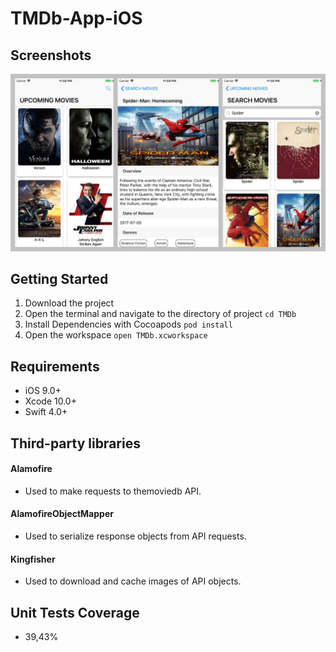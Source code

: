 # TMDb-App-iOS

## Screenshots

![TMDb-App-iOS](https://github.com/felipedemetrius/TMDb-App-iOS/blob/development/screenshots/screenshots2tmdb.jpeg)


## Getting Started

1. Download the project
1. Open the terminal and navigate to the directory of project ```cd TMDb```
1. Install Dependencies with Cocoapods ```pod install```
1. Open the workspace ```open TMDb.xcworkspace```

## Requirements

- iOS 9.0+ 
- Xcode 10.0+
- Swift 4.0+

## Third-party libraries

#### Alamofire
- Used to make requests to themoviedb API.

#### AlamofireObjectMapper
- Used to serialize response objects from API requests.

#### Kingfisher
- Used to download and cache images of API objects.

## Unit Tests Coverage 

- 39,43%
